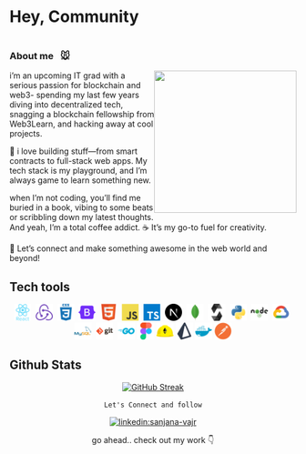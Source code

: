 
<div align="center" style="display: flex">

  <div align="center">
    <h1>Hey, Community</h1>
  </div>
  
</div>

### About me &nbsp; 🐭

<img align="right" id='header' src='https://media.giphy.com/media/3kPDmoWdBpQPNhCnUG/giphy.gif' width="250rem" height="250rem">

i’m an upcoming IT grad with a serious passion for blockchain and web3- spending my last few years diving into decentralized tech, snagging a blockchain fellowship from Web3Learn, and hacking away at cool projects.

🚀 i love building stuff—from smart contracts to full-stack web apps. My tech stack is my playground, and I’m always game to learn something new.

when I’m not coding, you’ll find me buried in a book, vibing to some beats or scribbling down my latest thoughts. And yeah, I’m a total coffee addict. ☕ It’s my go-to fuel for creativity.

🤝 Let’s connect and make something awesome in the web world and beyond!


## Tech tools

<div align="center">
  <img src="https://github.com/devicons/devicon/blob/master/icons/react/react-original-wordmark.svg" title="React" alt="React" width="30" height="30"/>&nbsp;
  <img src="https://github.com/devicons/devicon/blob/master/icons/redux/redux-original.svg" title="Redux" alt="Redux " width="30" height="30"/>&nbsp;
  <img src="https://github.com/devicons/devicon/blob/master/icons/css3/css3-plain-wordmark.svg"  title="CSS3" alt="CSS" width="30" height="30"/>&nbsp;
  <img src="https://github.com/devicons/devicon/blob/master/icons/bootstrap/bootstrap-plain.svg"  title="bootstrap" alt="bootstrap" width="30" height="30"/>&nbsp;
  <img src="https://github.com/devicons/devicon/blob/master/icons/html5/html5-original.svg" title="HTML5" alt="HTML" width="30" height="30"/>&nbsp;
  <img src="https://github.com/devicons/devicon/blob/master/icons/javascript/javascript-original.svg" title="JavaScript" alt="JavaScript" width="30" height="30"/>&nbsp;
  <img src="https://github.com/devicons/devicon/blob/master/icons/typescript/typescript-original.svg" title="Typrscript" alt="Typescript" width="30" height="30"/>&nbsp;
  <img src="https://github.com/devicons/devicon/blob/master/icons/nextjs/nextjs-original.svg" title="NextJS" alt="NextJS" width="30" height="30"/>&nbsp;
  <img src="https://github.com/devicons/devicon/blob/master/icons/mongodb/mongodb-original.svg" title="mongodb" **alt="mongodb" width="30" height="30"/>&nbsp;
  <img src="https://github.com/devicons/devicon/blob/master/icons/solidity/solidity-original.svg" title="Solidity" alt="Solidity" width="30" height="30"/>&nbsp;
  <img src="https://github.com/devicons/devicon/blob/master/icons/python/python-original.svg" title="python" alt="python" width="30" height="30"/>&nbsp;
  <img src="https://github.com/devicons/devicon/blob/master/icons/nodejs/nodejs-original-wordmark.svg" title="NodeJS" alt="NodeJS" width="30" height="30"/>&nbsp;
  <img src="https://github.com/devicons/devicon/blob/master/icons/googlecloud/googlecloud-original.svg" title="GCP" alt="GCP" width="30" height="30"/>&nbsp;
  <img src="https://github.com/devicons/devicon/blob/master/icons/mysql/mysql-original-wordmark.svg" title="MySQL"  alt="MySQL" width="30" height="30"/>&nbsp;
  <img src="https://github.com/devicons/devicon/blob/master/icons/git/git-original-wordmark.svg" title="Git" **alt="Git" width="30" height="30"/>&nbsp;
  <img src="https://github.com/devicons/devicon/blob/master/icons/go/go-original-wordmark.svg" title="go" **alt="go" width="30" height="30"/>
  <img src="https://github.com/devicons/devicon/blob/master/icons/figma/figma-original.svg" title="Figma" **alt="Figma" width="30" height="30"/>
  <img src="https://github.com/devicons/devicon/blob/master/icons/hardhat/hardhat-original.svg" title="hardhat" **alt="hardhat" width="30" height="30"/>
  <img src="https://github.com/devicons/devicon/blob/master/icons/prisma/prisma-original.svg" title="prisma" **alt="prisma" width="30" height="30"/>
  <img src="https://github.com/devicons/devicon/blob/master/icons/docker/docker-plain.svg" title="docker" **alt="docker" width="30" height="30"/>
  <img src="https://github.com/devicons/devicon/blob/master/icons/postman/postman-plain.svg" title="postman" **alt="postman" width="30" height="30"/>
</div>

## Github Stats

<div align="center">

  [![GitHub Streak](https://github-readme-streak-stats.herokuapp.com?user=sanjana-19o8&theme=dark&hide_border=true&border_radius=0.1&card_width=500&ring=30EBC6&fire=2DDBB8&currStreakLabel=2DDBB8&background=0D1117&hide_longest_streak=false)]([https://git.io/streak-stats](https://github-readme-streak-stats.herokuapp.com?user=sanjana-19o8&theme=dark&hide_border=true&border_radius=0.1&card_width=500&ring=30EBC6&fire=2DDBB8&currStreakLabel=2DDBB8&background=0D1117&hide_longest_streak=false))
  
    Let's Connect and follow
   [![linkedin:sanjana-vajr](https://img.shields.io/badge/linkedin-0A66C2?style=for-the-badge&logo=linkedin&logoColor=white)](https://www.linkedin.com/in/sanjana-vajr/)
   
  go ahead.. check out my work 👇
</div>
